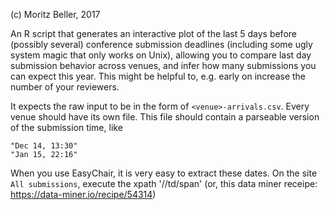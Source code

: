 (c) Moritz Beller, 2017

An R script that generates an interactive plot of the last 5 days before
(possibly several) conference submission deadlines (including some ugly system
magic that only works on Unix), allowing you to compare last day submission
behavior across venues, and infer how many submissions you can expect this
year. This might be helpful to, e.g. early on increase the number of your
reviewers.

It expects the raw input to be in the form of `<venue>-arrivals.csv`. Every
venue should have its own file. This file should contain a parseable version of
the submission time, like

```
"Dec 14, 13:30"
"Jan 15, 22:16"
```

When you use EasyChair, it is very easy to extract these dates. On the site
`All submissions`, execute the xpath '//td/span' (or, this data miner receipe:
https://data-miner.io/recipe/54314)